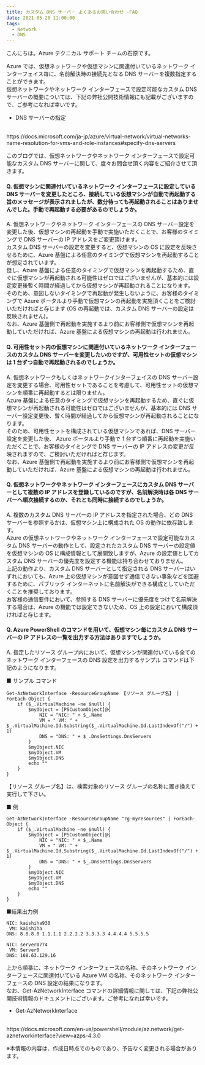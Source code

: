 ```yaml
--- 
title: カスタム DNS サーバー よくあるお問い合わせ -FAQ
date: 2021-05-20 11:00:00 
tags: 
  - Network
  - DNS
---
```


こんにちは。Azure テクニカル サポート チームの石原です。

Azure では、仮想ネットワークや仮想マシンに関連付いているネットワーク インターフェイス毎に、名前解決時の接続先となる DNS サーバーを複数指定することができます。
<br>
仮想ネットワークやネットワーク インターフェースで設定可能なカスタム DNS サーバーの概要については、下記の弊社公開技術情報にも記載がございますので、ご参考になれば幸いです。

- DNS サーバーの指定
<br>
https://docs.microsoft.com/ja-jp/azure/virtual-network/virtual-networks-name-resolution-for-vms-and-role-instances#specify-dns-servers

このブログでは、仮想ネットワークやネットワーク インターフェースで設定可能なカスタム DNS サーバーに関して、度々お問合せ頂く内容をご紹介させて頂きます。

<!-- more -->

#### Q. 仮想マシンに関連付いているネットワーク インターフェースに設定している DNS サーバーを変更したところ、接続している仮想マシンが自動で再起動する旨のメッセージが表示されましたが、数分待っても再起動されることはありませんでした。手動で再起動する必要があるのでしょうか。

A. 仮想ネットワークやネットワーク インターフェースの DNS サーバー設定を変更した後、仮想マシンの再起動を手動で実施いただくことで、お客様のタイミングで DNS サーバーの IP アドレスをご変更頂けます。
<br>
カスタム DNS サーバーの設定を変更すると、仮想マシンの OS に設定を反映させるために、Azure 基盤による任意のタイミングで仮想マシンを再起動することが想定されています。
<br>
但し、Azure 基盤による任意のタイミングで仮想マシンを再起動するため、直ぐに仮想マシンが再起動される可能性はゼロではございませんが、基本的には設定変更後暫く時間が経過してから仮想マシンが再起動されることになります。
<br>
そのため、意図しないタイミングで再起動が発生しないように、お客様のタイミングで Azure ポータルより手動で仮想マシンの再起動を実施頂くことをご検討いただければと存じます (OS の再起動では、カスタム DNS サーバーの設定は反映されません)。
<br>
なお、Azure 基盤側で再起動を実施するより前にお客様側で仮想マシンを再起動していただければ、Azure 基盤による仮想マシンの再起動は行われません。


#### Q. 可用性セット内の仮想マシンに関連付いているネットワーク インターフェースのカスタム DNS サーバーを変更したいのですが、可用性セットの仮想マシンは 1 台ずつ自動で再起動されるのでしょうか。

A. 仮想ネットワークもしくはネットワークインターフェイスの DNS サーバー設定を変更する場合、可用性セットであることを考慮して、可用性セットの仮想マシンを順番に再起動するとは限りません。
<br>
Azure 基盤による任意のタイミングで仮想マシンを再起動するため、直ぐに仮想マシンが再起動される可能性はゼロではございませんが、基本的には DNS サーバー設定変更後、暫く時間が経過してから仮想マシンが再起動されることになります。
<br>
そのため、可用性セットを構成されている仮想マシンであれば、DNS サーバー設定を変更した後、 Azure ポータルより手動で 1 台ずつ順番に再起動を実施いただくことで、お客様のタイミングで DNS サーバーの IP アドレスの変更が反映されますので、ご検討いただければと存じます。
<br>
なお、Azure 基盤側で再起動を実施するより前にお客様側で仮想マシンを再起動していただければ、Azure 基盤による仮想マシンの再起動は行われません。


#### Q. 仮想ネットワークやネットワーク インターフェースにカスタム DNS サーバーとして複数の IP アドレスを登録しているのですが、名前解決時は各 DNS サーバーへ順次接続するのか、それとも同時に接続するのでしょうか。

A. 複数のカスタム DNS サーバーの IP アドレスを指定された場合、どの DNS サーバーを参照するかは、仮想マシン上に構成された OS の動作に依存致します。
<br>
Azure の仮想ネットワークやネットワーク インターフェースで設定可能なカスタム DNS サーバーの動作として、設定されたカスタム DNS サーバーの設定値を仮想マシンの OS に構成情報として展開致しますが、Azure の設定値としてカスタム DNS サーバーの優先度を設定する機能は持ち合わせておりません。
<br>
上記の動作より、カスタム DNS サーバーとして指定される DNS サーバーはいずれにおいても、Azure 上の仮想マシンが意図せず通信できない事象などを回避するために、パブリック インターネットに名前解決ができる構成としていただくことを推奨しております。
<br>
お客様の通信要件において、参照する DNS サーバーに優先度をつけて名前解決する場合は、Azure の機能では設定できないため、OS 上の設定において構成頂ければと存じます。


#### Q. Azure PowerShell のコマンドを用いて、仮想マシン毎にカスタム DNS サーバーの IP アドレスの一覧を出力する方法はありますでしょうか。

A. 指定したリソース グループ内において、仮想マシンが関連付いている全てのネットワーク インターフェースの DNS 設定を出力するサンプル コマンドは下記のようになります。

■ サンプル コマンド

```
Get-AzNetworkInterface -ResourceGroupName 【リソース グループ名】 | ForEach-Object {
    if ($_.VirtualMachine -ne $null) {
        $myObject = [PSCustomObject]@{
            NIC = "NIC: " + $_.Name
            VM = " VM: " + $_.VirtualMachine.Id.Substring($_.VirtualMachine.Id.LastIndexOf("/") + 1)
            DNS = "DNS: " + $_.DnsSettings.DnsServers
        }
        $myObject.NIC
        $myObject.VM
        $myObject.DNS
        echo ""
    }
}
```

【リソース グループ名】は、検索対象のリソース グループの名称に置き換えて実行して下さい。

■ 例

```
Get-AzNetworkInterface -ResourceGroupName "rg-myresources" | ForEach-Object {
    if ($_.VirtualMachine -ne $null) {
        $myObject = [PSCustomObject]@{
            NIC = "NIC: " + $_.Name
            VM = " VM: " + $_.VirtualMachine.Id.Substring($_.VirtualMachine.Id.LastIndexOf("/") + 1)
            DNS = "DNS: " + $_.DnsSettings.DnsServers
        }
        $myObject.NIC
        $myObject.VM
        $myObject.DNS
        echo ""
    }
}
```

■結果出力例

```
NIC: kaishiha930
 VM: kaishiha
DNS: 8.8.8.8 1.1.1.1 2.2.2.2 3.3.3.3 4.4.4.4 5.5.5.5

NIC: server0774
 VM: Server0
DNS: 168.63.129.16
```

上から順番に、ネットワーク インターフェースの名称、そのネットワーク インターフェースに関連付いている Azure VM の名称、そのネットワーク インターフェースの DNS 設定の結果になります。
<br>
なお、Get-AzNetworkInterface コマンドの詳細情報に関しては、下記の弊社公開技術情報のドキュメントにございます。ご参考になれば幸いです。

- Get-AzNetworkInterface
<br>
https://docs.microsoft.com/en-us/powershell/module/az.network/get-aznetworkinterface?view=azps-4.3.0

※本情報の内容は、作成日時点でのものであり、予告なく変更される場合があります。
